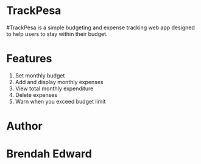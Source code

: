 # TrackPesa
#TrackPesa is a simple budgeting and expense tracking web app designed to help users to stay within their budget.

# Features
1. Set monthly budget
2. Add and display monthly expenses
3. View total monthly expenditure
4. Delete expenses
5. Warn when you exceed budget limit

# Author
# Brendah Edward
